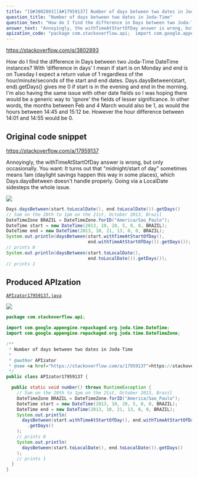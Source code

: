 ```yaml
---
title: "[Q#3802893][A#17959137] Number of days between two dates in Joda-Time"
question_title: "Number of days between two dates in Joda-Time"
question_text: "How do I find the difference in Days between two Joda-Time DateTime instances? With ‘difference in days’ I mean if start is on Monday and end is on Tuesday I expect a return value of 1 regardless of the hour/minute/seconds of the start and end dates. Days.daysBetween(start, end).getDays() gives me 0 if start is in the evening and end in the morning. I'm also having the same issue with other date fields so I was hoping there would be a generic way to 'ignore' the fields of lesser significance. In other words, the months between Feb and 4 March would also be 1, as would the hours between 14:45 and 15:12 be. However the hour difference between 14:01 and 14:55 would be 0."
answer_text: "Annoyingly, the withTimeAtStartOfDay answer is wrong, but only occasionally. You want: It turns out that \"midnight/start of day\" sometimes means 1am (daylight savings happen this way in some places), which Days.daysBetween doesn't handle properly. Going via a LocalDate sidesteps the whole issue."
apization_code: "package com.stackoverflow.api;  import com.google.appengine.repackaged.org.joda.time.DateTime; import com.google.appengine.repackaged.org.joda.time.DateTimeZone;  /**  * Number of days between two dates in Joda-Time  *  * @author APIzator  * @see <a href=\"https://stackoverflow.com/a/17959137\">https://stackoverflow.com/a/17959137</a>  */ public class APIzator17959137 {    public static void number() throws RuntimeException {     // 5am on the 20th to 1pm on the 21st, October 2013, Brazil     DateTimeZone BRAZIL = DateTimeZone.forID(\"America/Sao_Paulo\");     DateTime start = new DateTime(2013, 10, 20, 5, 0, 0, BRAZIL);     DateTime end = new DateTime(2013, 10, 21, 13, 0, 0, BRAZIL);     System.out.println(       daysBetween(start.withTimeAtStartOfDay(), end.withTimeAtStartOfDay())         .getDays()     );     // prints 0     System.out.println(       daysBetween(start.toLocalDate(), end.toLocalDate()).getDays()     );     // prints 1   } }"
---
```


https://stackoverflow.com/q/3802893

How do I find the difference in Days between two Joda-Time DateTime instances?
With ‘difference in days’ I mean if start is on Monday and end is on Tuesday I expect a return value of 1 regardless of the hour/minute/seconds of the start and end dates.
Days.daysBetween(start, end).getDays() gives me 0 if start is in the evening and end in the morning.
I&#x27;m also having the same issue with other date fields so I was hoping there would be a generic way to &#x27;ignore&#x27; the fields of lesser significance.
In other words, the months between Feb and 4 March would also be 1, as would the hours between 14:45 and 15:12 be. However the hour difference between 14:01 and 14:55 would be 0.



## Original code snippet

https://stackoverflow.com/a/17959137

Annoyingly, the withTimeAtStartOfDay answer is wrong, but only occasionally. You want:
It turns out that &quot;midnight/start of day&quot; sometimes means 1am (daylight savings happen this way in some places), which Days.daysBetween doesn&#x27;t handle properly.
Going via a LocalDate sidesteps the whole issue.

<div class="code-logo"><img src="/stackoverflow.png" /></div>

```java
Days.daysBetween(start.toLocalDate(), end.toLocalDate()).getDays()
// 5am on the 20th to 1pm on the 21st, October 2013, Brazil
DateTimeZone BRAZIL = DateTimeZone.forID("America/Sao_Paulo");
DateTime start = new DateTime(2013, 10, 20, 5, 0, 0, BRAZIL);
DateTime end = new DateTime(2013, 10, 21, 13, 0, 0, BRAZIL);
System.out.println(daysBetween(start.withTimeAtStartOfDay(),
                               end.withTimeAtStartOfDay()).getDays());
// prints 0
System.out.println(daysBetween(start.toLocalDate(),
                               end.toLocalDate()).getDays());
// prints 1
```

## Produced APIzation

[`APIzator17959137.java`](https://github.com/pasqualesalza/apization-temp-data/raw/master/search/APIzator17959137.java)

<div class="code-logo"><img src="/apizator.png" /></div>

```java
package com.stackoverflow.api;

import com.google.appengine.repackaged.org.joda.time.DateTime;
import com.google.appengine.repackaged.org.joda.time.DateTimeZone;

/**
 * Number of days between two dates in Joda-Time
 *
 * @author APIzator
 * @see <a href="https://stackoverflow.com/a/17959137">https://stackoverflow.com/a/17959137</a>
 */
public class APIzator17959137 {

  public static void number() throws RuntimeException {
    // 5am on the 20th to 1pm on the 21st, October 2013, Brazil
    DateTimeZone BRAZIL = DateTimeZone.forID("America/Sao_Paulo");
    DateTime start = new DateTime(2013, 10, 20, 5, 0, 0, BRAZIL);
    DateTime end = new DateTime(2013, 10, 21, 13, 0, 0, BRAZIL);
    System.out.println(
      daysBetween(start.withTimeAtStartOfDay(), end.withTimeAtStartOfDay())
        .getDays()
    );
    // prints 0
    System.out.println(
      daysBetween(start.toLocalDate(), end.toLocalDate()).getDays()
    );
    // prints 1
  }
}

```